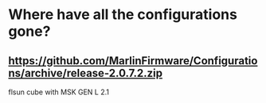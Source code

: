 # Where have all the configurations gone?

## https://github.com/MarlinFirmware/Configurations/archive/release-2.0.7.2.zip

flsun cube with MSK GEN L 2.1